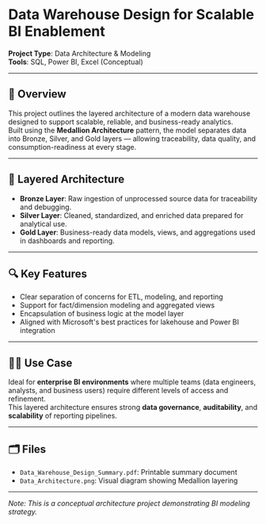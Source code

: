 
# Data Warehouse Design for Scalable BI Enablement

**Project Type**: Data Architecture & Modeling  
**Tools**: SQL, Power BI, Excel (Conceptual)

---

## 📘 Overview

This project outlines the layered architecture of a modern data warehouse designed to support scalable, reliable, and business-ready analytics.  
Built using the **Medallion Architecture** pattern, the model separates data into Bronze, Silver, and Gold layers — allowing traceability, data quality, and consumption-readiness at every stage.

---

## 🧱 Layered Architecture

- **Bronze Layer**: Raw ingestion of unprocessed source data for traceability and debugging.  
- **Silver Layer**: Cleaned, standardized, and enriched data prepared for analytical use.  
- **Gold Layer**: Business-ready data models, views, and aggregations used in dashboards and reporting.

---

## 🔍 Key Features

- Clear separation of concerns for ETL, modeling, and reporting  
- Support for fact/dimension modeling and aggregated views  
- Encapsulation of business logic at the model layer  
- Aligned with Microsoft's best practices for lakehouse and Power BI integration

---

## 🧑‍💼 Use Case

Ideal for **enterprise BI environments** where multiple teams (data engineers, analysts, and business users) require different levels of access and refinement.  
This layered architecture ensures strong **data governance**, **auditability**, and **scalability** of reporting pipelines.

---

## 🗂️ Files

- `Data_Warehouse_Design_Summary.pdf`: Printable summary document  
- `Data_Architecture.png`: Visual diagram showing Medallion layering

---

*Note: This is a conceptual architecture project demonstrating BI modeling strategy.*
